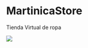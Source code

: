 # MartinicaStore
Tienda Virtual de ropa


<img align="center" src="https://user-images.githubusercontent.com/104043441/194168731-19adb72a-4990-4534-b711-e763142da6c4.png"> 
